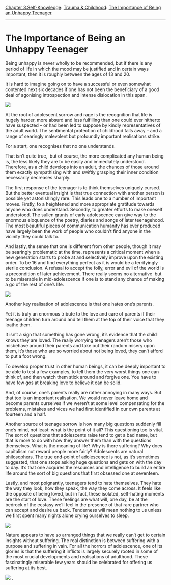 [Chapter 3.Self-Knowledge](https://www.theschooloflife.com/thebookoflife/category/self-knowledge/): [Trauma & Childhood](https://www.theschooloflife.com/thebookoflife/category/self-knowledge/trauma-childhood/): [The Importance of Being an Unhappy Teenager](https://www.theschooloflife.com/thebookoflife/the-importance-of-being-an-unhappy-teenager/)

* * *

# The Importance of Being an Unhappy Teenager

Being unhappy is never wholly to be recommended, but if there is any period of life in which the mood may be justified and in certain ways important, then it is roughly between the ages of 13 and 20.

It is hard to imagine going on to have a successful or even somewhat contented next six decades if one has not been the beneficiary of a good deal of agonising introspection and intense dislocation in this span.

![](https://s-media-cache-ak0.pinimg.com/originals/00/ae/96/00ae964b2b1ea449710010b4e05aad21.jpg)

At the root of adolescent sorrow and rage is the recognition that life is hugely harder, more absurd and less fulfilling than one could ever hitherto have suspected – or had been led to suppose by kindly representatives of the adult world. The sentimental protection of childhood falls away – and a range of searingly malevolent but profoundly important realisations strike.

For a start, one recognises that no one understands.

That isn’t quite true, &nbsp;but of course, the more complicated any human being is, the less likely they are to be easily and immediately understood. Therefore, as a child develops into an adult, the chances of those around them exactly sympathising with and swiftly grasping their inner condition necessarily decreases sharply.

The first response of the teenager is to think themselves uniquely cursed. But the better eventual insight is that true connection with another person is possible yet astonishingly rare. This leads one to a number of important moves. Firstly, to a heightened and more appropriate gratitude towards anyone who does understand. Secondly, to greater efforts to make oneself understood. The sullen grunts of early adolescence can give way to the enormous eloquence of the poetry, diaries and songs of later teenagehood. The most beautiful pieces of communication humanity has ever produced have largely been the work of people who couldn’t find anyone in the vicinity they could talk to.

And lastly, the sense that one is different from other people, though it may be searingly problematic at the time, represents a critical moment when a new generation starts to probe at and selectively improve upon the existing order. To be 16 and find everything perfect as it is would be a terrifyingly sterile conclusion. A refusal to accept the folly, error and evil of the world is a precondition of later achievement. There really seems no alternative &nbsp;but to be miserable in mid-adolescence if one is to stand any chance of making a go of the rest of one’s life.

![](https://uploads5.wikiart.org/images/theo-van-rysselberghe/portrait-of-a-young-girl-in-red.jpg)

Another key realisation of adolescence is that one hates one’s parents.

Yet it is truly an enormous tribute to the love and care of parents if their teenage children turn around and tell them at the top of their voice that they loathe them.

It isn’t a sign that something has gone wrong, it’s evidence that the child knows they are loved. The really worrying teenagers aren’t those who misbehave around their parents and take out their random misery upon them, it’s those who are so worried about not being loved, they can’t afford to put a foot wrong.

To develop proper trust in other human beings, it can be deeply important to be able to test a few examples, to tell them the very worst things one can think of, and then watch them stick around and forgive one. You have to have few gos at breaking love to believe it can be solid.

And, of course, one’s parents really are rather annoying in many ways. But that too is an important realisation. We would never leave home and become parents ourselves if we weren’t at some level compensating for the problems, mistakes and vices we had first identified in our own parents at fourteen and a half.

Another source of teenage sorrow is how many big questions suddenly fill one’s mind, not least: what is the point of it all? This questioning too is vital. The sort of questions that adolescents raise tend to get a bad name, but that is more to do with how they answer them than with the questions themselves. What is the meaning of life? Why is there suffering? Why does capitalism not reward people more fairly? Adolescents are natural philosophers. The true end-point of adolescence is not, as it’s sometimes suggested, that one stops asking huge questions and gets on with the day to day. It’s that one acquires the resources and intelligence to build an entire life around the sort of big questions that first obsessed one at seventeen.

Lastly, and most poignantly, teenagers tend to hate themselves. They hate the way they look, how they speak, the way they come across. It feels like the opposite of being loved, but in fact, these isolated, self-hating moments are the start of love. These feelings are what will, one day, be at the bedrock of the ecstasy we’ll feel in the presence of that rare partner who can accept and desire us back. Tenderness will mean nothing to us unless we first spent many nights alone crying ourselves to sleep.

![](https://www.literatuurgeschiedenis.nl/afbgroot/lg_755.jpg)

Nature appears to have so arranged things that we really can’t get to certain insights without suffering. The real distinction is between suffering with a purpose and suffering in vain. For all the horrors of adolescence, one of its glories is that the suffering it inflicts is largely securely rooted in some of the most crucial developments and realisations of adulthood. These fascinatingly miserable few years should be celebrated for offering us suffering at its best.

[![](https://img.youtube.com/vi/zcUI1Hk0GRU/0.jpg)](https://www.youtube.com/embed/zcUI1Hk0GRU '')
.
